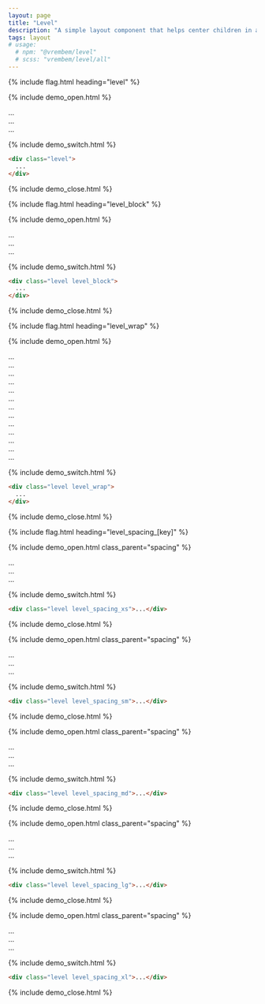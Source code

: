 ```yaml
---
layout: page
title: "Level"
description: "A simple layout component that helps center children in an element vertically and gives them horizontal spacing."
tags: layout
# usage:
  # npm: "@vrembem/level"
  # scss: "vrembem/level/all"
---
```


{% include flag.html heading="level" %}

{% include demo_open.html %}

<div class="level">
  <div class="box">...</div>
  <div class="box">...</div>
  <div class="box">...</div>
</div>

{% include demo_switch.html %}

```html
<div class="level">
  ...
</div>
```

{% include demo_close.html %}

{% include flag.html heading="level_block" %}

{% include demo_open.html %}

<div class="level level_block">
  <div class="box">...</div>
  <div class="box">...</div>
  <div class="box">...</div>
</div>

{% include demo_switch.html %}

```html
<div class="level level_block">
  ...
</div>
```

{% include demo_close.html %}

{% include flag.html heading="level_wrap" %}

{% include demo_open.html %}

<div class="level level_wrap">
  <div class="box">...</div>
  <div class="box">...</div>
  <div class="box">...</div>
  <div class="box">...</div>
  <div class="box">...</div>
  <div class="box">...</div>
  <div class="box">...</div>
  <div class="box">...</div>
  <div class="box">...</div>
  <div class="box">...</div>
  <div class="box">...</div>
  <div class="box">...</div>
  <div class="box">...</div>
</div>

{% include demo_switch.html %}

```html
<div class="level level_wrap">
  ...
</div>
```

{% include demo_close.html %}

{% include flag.html heading="level_spacing_[key]" %}

{% include demo_open.html class_parent="spacing" %}

<div class="level level_spacing_xs">
  <div class="box">...</div>
  <div class="box">...</div>
  <div class="box">...</div>
</div>

{% include demo_switch.html %}

```html
<div class="level level_spacing_xs">...</div>
```

{% include demo_close.html %}

{% include demo_open.html class_parent="spacing" %}

<div class="level level_spacing_sm">
  <div class="box">...</div>
  <div class="box">...</div>
  <div class="box">...</div>
</div>

{% include demo_switch.html %}

```html
<div class="level level_spacing_sm">...</div>
```

{% include demo_close.html %}

{% include demo_open.html class_parent="spacing" %}

<div class="level level_spacing_md">
  <div class="box">...</div>
  <div class="box">...</div>
  <div class="box">...</div>
</div>

{% include demo_switch.html %}

```html
<div class="level level_spacing_md">...</div>
```

{% include demo_close.html %}

{% include demo_open.html class_parent="spacing" %}

<div class="level level_spacing_lg">
  <div class="box">...</div>
  <div class="box">...</div>
  <div class="box">...</div>
</div>

{% include demo_switch.html %}

```html
<div class="level level_spacing_lg">...</div>
```

{% include demo_close.html %}

{% include demo_open.html class_parent="spacing" %}

<div class="level level_spacing_xl">
  <div class="box">...</div>
  <div class="box">...</div>
  <div class="box">...</div>
</div>

{% include demo_switch.html %}

```html
<div class="level level_spacing_xl">...</div>
```

{% include demo_close.html %}
